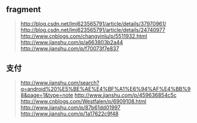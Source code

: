 ## fragment
> http://blog.csdn.net/lmj623565791/article/details/37970961/
> http://blog.csdn.net/lmj623565791/article/details/24740977
> http://www.cnblogs.com/changyinlu/p/5511932.html
> http://www.jianshu.com/p/a663803b2a44
> http://www.jianshu.com/p/f70073f7e837
## 支付 
> http://www.jianshu.com/search?q=android%20%E5%BE%AE%E4%BF%A1%E6%94%AF%E4%BB%98&page=1&type=note
> http://www.jianshu.com/p/459636854c5c
> http://www.cnblogs.com/Westfalen/p/6909108.html
> http://www.jianshu.com/p/87b61dd01997
> http://www.jianshu.com/p/1a17622c9f48

